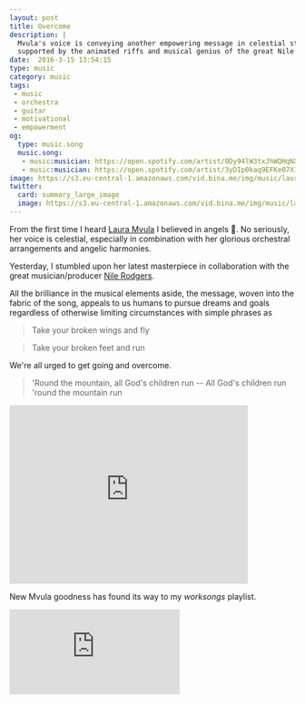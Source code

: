 ```yaml
---
layout: post
title: Overcome
description: |
  Mvula's voice is conveying another empowering message in celestial style,
  supported by the animated riffs and musical genius of the great Nile Rodgers.
date:  2016-3-15 13:54:15
type: music
category: music
tags:
 - music
 - orchestra
 - guitar
 - motivational
 - empowerment
og:
  type: music.song
  music.song:
   - music:musician: https://open.spotify.com/artist/0Dy94lW3txJhWQHqNXP1BT
   - music:musician: https://open.spotify.com/artist/3yDIp0kaq9EFKe07X1X2rz
image: https://s3.eu-central-1.amazonaws.com/vid.bina.me/img/music/laura-mvula-overcome-come.png
twitter:
  card: summary_large_image
  image: https://s3.eu-central-1.amazonaws.com/vid.bina.me/img/music/laura-mvula-overcome-come.png
---
```

From the first time I heard [Laura Mvula](https://en.wikipedia.org/wiki/Laura_Mvula)
I believed in angels :angel:. No seriously, her voice is celestial, especially
in combination with her glorious orchestral arrangements and angelic harmonies.

Yesterday, I stumbled upon her latest masterpiece in collaboration with the
great musician/producer [Nile Rodgers](https://en.wikipedia.org/wiki/Nile_Rodgers).

All the brilliance in the musical elements aside, the message, woven into the
fabric of the song, appeals to us humans to pursue dreams and goals regardless
of otherwise limiting circumstances with simple phrases as

> Take your broken wings and fly

> Take your broken feet and run

We're all urged to get going and overcome.

> 'Round the mountain, all God's children run -- All God's children run 'round
> the mountain run

<div class="element video">
  <iframe width="420" height="315" src="https://www.youtube.com/embed/L7u9FpJJtEQ" frameborder="0" allowfullscreen></iframe>
</div>

New Mvula goodness has found its way to my _worksongs_ playlist.

<div class="element spotify">
  <iframe src="https://embed.spotify.com/?uri=spotify%3Atrack%3A1U6EZRkaJy3II3ElJlpzMl" frameborder="0" allowtransparency="true"></iframe>
  <!--<iframe src="https://embed.spotify.com/?uri=spotify%3Atrack%3A2pWUaZL2gqwmhi94dDt7Hd" frameborder="0" allowtransparency="true"></iframe>-->
</div>
